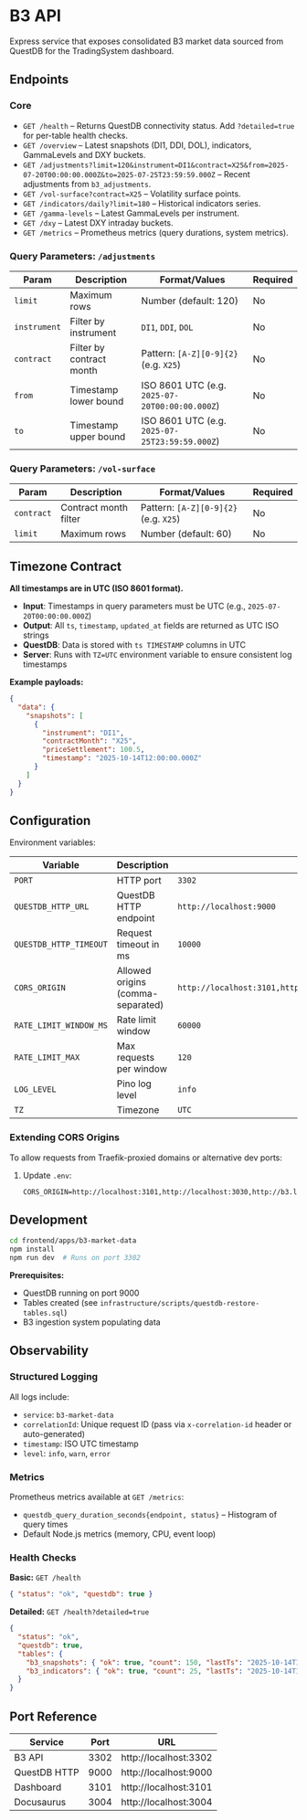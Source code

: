 # B3 API

Express service that exposes consolidated B3 market data sourced from QuestDB for the TradingSystem dashboard.

## Endpoints

### Core

- `GET /health` – Returns QuestDB connectivity status. Add `?detailed=true` for per-table health checks.
- `GET /overview` – Latest snapshots (DI1, DDI, DOL), indicators, GammaLevels and DXY buckets.
- `GET /adjustments?limit=120&instrument=DI1&contract=X25&from=2025-07-20T00:00:00.000Z&to=2025-07-25T23:59:59.000Z` – Recent adjustments from `b3_adjustments`.
- `GET /vol-surface?contract=X25` – Volatility surface points.
- `GET /indicators/daily?limit=180` – Historical indicators series.
- `GET /gamma-levels` – Latest GammaLevels per instrument.
- `GET /dxy` – Latest DXY intraday buckets.
- `GET /metrics` – Prometheus metrics (query durations, system metrics).

### Query Parameters: `/adjustments`

| Param | Description | Format/Values | Required |
|-------|-------------|---------------|----------|
| `limit` | Maximum rows | Number (default: 120) | No |
| `instrument` | Filter by instrument | `DI1`, `DDI`, `DOL` | No |
| `contract` | Filter by contract month | Pattern: `[A-Z][0-9]{2}` (e.g. `X25`) | No |
| `from` | Timestamp lower bound | ISO 8601 UTC (e.g. `2025-07-20T00:00:00.000Z`) | No |
| `to` | Timestamp upper bound | ISO 8601 UTC (e.g. `2025-07-25T23:59:59.000Z`) | No |

### Query Parameters: `/vol-surface`

| Param | Description | Format/Values | Required |
|-------|-------------|---------------|----------|
| `contract` | Contract month filter | Pattern: `[A-Z][0-9]{2}` (e.g. `X25`) | No |
| `limit` | Maximum rows | Number (default: 60) | No |

## Timezone Contract

**All timestamps are in UTC (ISO 8601 format).**

- **Input**: Timestamps in query parameters must be UTC (e.g., `2025-07-20T00:00:00.000Z`)
- **Output**: All `ts`, `timestamp`, `updated_at` fields are returned as UTC ISO strings
- **QuestDB**: Data is stored with `ts TIMESTAMP` columns in UTC
- **Server**: Runs with `TZ=UTC` environment variable to ensure consistent log timestamps

**Example payloads:**

```json
{
  "data": {
    "snapshots": [
      {
        "instrument": "DI1",
        "contractMonth": "X25",
        "priceSettlement": 100.5,
        "timestamp": "2025-10-14T12:00:00.000Z"
      }
    ]
  }
}
```

## Configuration

Environment variables:

| Variable | Description | Default |
|----------|-------------|---------|
| `PORT` | HTTP port | `3302` |
| `QUESTDB_HTTP_URL` | QuestDB HTTP endpoint | `http://localhost:9000` |
| `QUESTDB_HTTP_TIMEOUT` | Request timeout in ms | `10000` |
| `CORS_ORIGIN` | Allowed origins (comma-separated) | `http://localhost:3101,http://localhost:3030,http://b3.localhost` |
| `RATE_LIMIT_WINDOW_MS` | Rate limit window | `60000` |
| `RATE_LIMIT_MAX` | Max requests per window | `120` |
| `LOG_LEVEL` | Pino log level | `info` |
| `TZ` | Timezone | `UTC` |

### Extending CORS Origins

To allow requests from Traefik-proxied domains or alternative dev ports:

1. Update `.env`:
   ```
   CORS_ORIGIN=http://localhost:3101,http://localhost:3030,http://b3.localhost,https://trading.example.com
   ```

## Development

```bash
cd frontend/apps/b3-market-data
npm install
npm run dev  # Runs on port 3302
```

**Prerequisites:**
- QuestDB running on port 9000
- Tables created (see `infrastructure/scripts/questdb-restore-tables.sql`)
- B3 ingestion system populating data

## Observability

### Structured Logging

All logs include:
- `service`: `b3-market-data`
- `correlationId`: Unique request ID (pass via `x-correlation-id` header or auto-generated)
- `timestamp`: ISO UTC timestamp
- `level`: `info`, `warn`, `error`

### Metrics

Prometheus metrics available at `GET /metrics`:
- `questdb_query_duration_seconds{endpoint, status}` – Histogram of query times
- Default Node.js metrics (memory, CPU, event loop)

### Health Checks

**Basic:** `GET /health`
```json
{ "status": "ok", "questdb": true }
```

**Detailed:** `GET /health?detailed=true`
```json
{
  "status": "ok",
  "questdb": true,
  "tables": {
    "b3_snapshots": { "ok": true, "count": 150, "lastTs": "2025-10-14T12:00:00.000Z" },
    "b3_indicators": { "ok": true, "count": 25, "lastTs": "2025-10-14T12:00:00.000Z" }
  }
}
```

## Port Reference

| Service | Port | URL |
|---------|------|-----|
| B3 API | 3302 | http://localhost:3302 |
| QuestDB HTTP | 9000 | http://localhost:9000 |
| Dashboard | 3101 | http://localhost:3101 |
| Docusaurus | 3004 | http://localhost:3004 |
